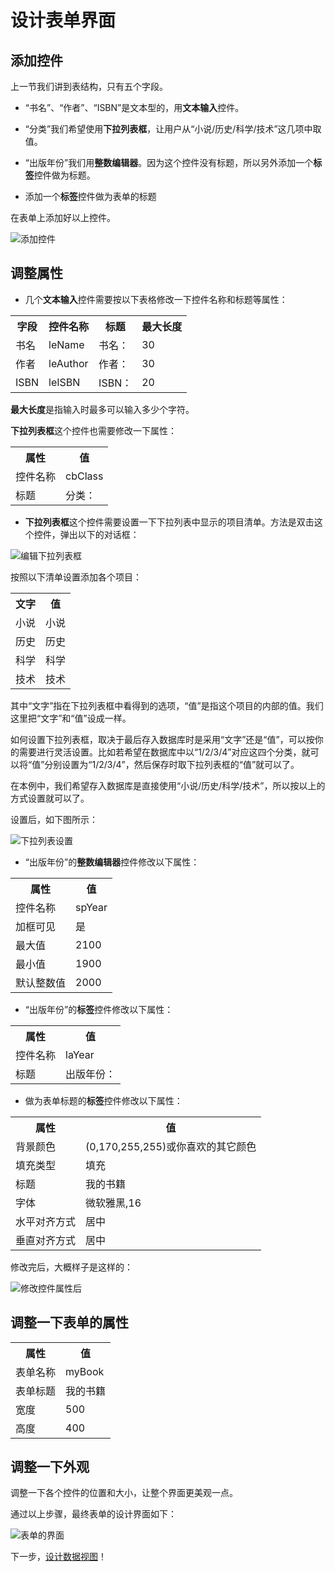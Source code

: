 ﻿# 设计表单界面

## 添加控件

上一节我们讲到表结构，只有五个字段。

- “书名”、“作者”、“ISBN”是文本型的，用**文本输入**控件。

- “分类”我们希望使用**下拉列表框**，让用户从“小说/历史/科学/技术”这几项中取值。

- “出版年份”我们用**整数编辑器**。因为这个控件没有标题，所以另外添加一个**标签**控件做为标题。

-  添加一个**标签**控件做为表单的标题

在表单上添加好以上控件。

![添加控件](first_1.png)

## 调整属性

- 几个**文本输入**控件需要按以下表格修改一下控件名称和标题等属性：

<table>
	<tr>
		<th>字段</th>
		<th>控件名称</th>
		<th>标题</th>
		<th>最大长度</th>
	</tr>
	<tr>
		<td>书名</td>
		<td>leName</td>
		<td>书名：</td>
		<td>30</td>
	</tr>
	<tr>
		<td>作者</td>
		<td>leAuthor</td>
		<td>作者：</td>
		<td>30</td>
	</tr>
	<tr>
		<td>ISBN</td>
		<td>leISBN</td>
		<td>ISBN：</td>
		<td>20</td>
	</tr>
</table>

**最大长度**是指输入时最多可以输入多少个字符。

**下拉列表框**这个控件也需要修改一下属性：

<table>
	<tr>
		<th>属性</th>
		<th>值</th>
	</tr>
	<tr>
		<td>控件名称</td>
		<td>cbClass</td>
	</tr>
	<tr>
		<td>标题</td>
		<td>分类：</td>
	</tr>
</table>

- **下拉列表框**这个控件需要设置一下下拉列表中显示的项目清单。方法是双击这个控件，弹出以下的对话框：

![编辑下拉列表框](first_2.png)

按照以下清单设置添加各个项目：

<table>
	<tr>
		<th>文字</th>
		<th>值</th>
	</tr>
	<tr>
		<td>小说</td>
		<td>小说</td>
	</tr>
	<tr>
		<td>历史</td>
		<td>历史</td>
	</tr>
	<tr>
		<td>科学</td>
		<td>科学</td>
	</tr>
	<tr>
		<td>技术</td>
		<td>技术</td>
	</tr>
</table>

其中“文字”指在下拉列表框中看得到的选项，“值”是指这个项目的内部的值。我们这里把“文字”和“值”设成一样。

如何设置下拉列表框，取决于最后存入数据库时是采用“文字”还是“值”，可以按你的需要进行灵活设置。比如若希望在数据库中以“1/2/3/4”对应这四个分类，就可以将“值”分别设置为“1/2/3/4”，然后保存时取下拉列表框的“值”就可以了。

在本例中，我们希望存入数据库是直接使用“小说/历史/科学/技术”，所以按以上的方式设置就可以了。

设置后，如下图所示：

![下拉列表设置](first_5.png)

- “出版年份”的**整数编辑器**控件修改以下属性：

<table>
	<tr>
		<th>属性</th>
		<th>值</th>
	</tr>
	<tr>
		<td>控件名称</td>
		<td>spYear</td>
	</tr>
	<tr>
		<td>加框可见</td>
		<td>是</td>
	</tr>
	<tr>
		<td>最大值</td>
		<td>2100</td>
	</tr>
	<tr>
		<td>最小值</td>
		<td>1900</td>
	</tr>
	<tr>
		<td>默认整数值</td>
		<td>2000</td>
	</tr>
</table>

- “出版年份”的**标签**控件修改以下属性：

<table>
	<tr>
		<th>属性</th>
		<th>值</th>
	</tr>
	<tr>
		<td>控件名称</td>
		<td>laYear</td>
	</tr>
	<tr>
		<td>标题</td>
		<td>出版年份：</td>
	</tr>
</table>

- 做为表单标题的**标签**控件修改以下属性：

<table>
	<tr>
		<th>属性</th>
		<th>值</th>
	</tr>
	<tr>
		<td>背景颜色</td>
		<td>(0,170,255,255)或你喜欢的其它颜色</td>
	</tr>
	<tr>
		<td>填充类型</td>
		<td>填充</td>
	</tr>
	<tr>
		<td>标题</td>
		<td>我的书籍</td>
	</tr>
	<tr>
		<td>字体</td>
		<td>微软雅黑,16</td>
	</tr>
	<tr>
		<td>水平对齐方式</td>
		<td>居中</td>
	</tr>
	<tr>
		<td>垂直对齐方式</td>
		<td>居中</td>
	</tr>
</table>

修改完后，大概样子是这样的：

![修改控件属性后](first_3.png)

## 调整一下表单的属性

<table>
	<tr>
		<th>属性</th>
		<th>值</th>
	</tr>
	<tr>
		<td>表单名称</td>
		<td>myBook</td>
	</tr>
	<tr>
		<td>表单标题</td>
		<td>我的书籍</td>
	</tr>
	<tr>
		<td>宽度</td>
		<td>500</td>
	</tr>
	<tr>
		<td>高度</td>
		<td>400</td>
	</tr>
</table>

## 调整一下外观

调整一下各个控件的位置和大小，让整个界面更美观一点。

通过以上步骤，最终表单的设计界面如下：

![表单的界面](first_4.png)

下一步，[设计数据视图](guides/first_form_2)！



